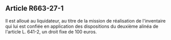 Article R663-27-1
----
Il est alloué au liquidateur, au titre de la mission de réalisation de
l'inventaire qui lui est confiée en application des dispositions du deuxième
alinéa de l'article L. 641-2, un droit fixe de 100 euros.
